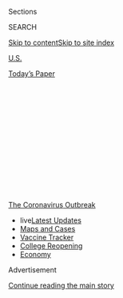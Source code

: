 <div id="app">

<div>

<div>

<div>

<div class="NYTAppHideMasthead css-1q2w90k e1suatyy0">

<div class="section css-ui9rw0 e1suatyy2">

<div class="css-eph4ug er09x8g0">

<div class="css-6n7j50">

</div>

<span class="css-1dv1kvn">Sections</span>

<div class="css-10488qs">

<span class="css-1dv1kvn">SEARCH</span>

</div>

[Skip to content](#site-content)[Skip to site
index](#site-index)

</div>

<div id="masthead-section-label" class="css-1wr3we4 eaxe0e00">

[U.S.](https://www.nytimes3xbfgragh.onion/section/us)

</div>

<div class="css-10698na e1huz5gh0">

</div>

</div>

<div id="masthead-bar-one" class="section hasLinks css-15hmgas e1csuq9d3">

<div class="css-uqyvli e1csuq9d0">

</div>

<div class="css-1uqjmks e1csuq9d1">

</div>

<div class="css-9e9ivx">

[](https://myaccount.nytimes3xbfgragh.onion/auth/login?response_type=cookie&client_id=vi)

</div>

<div class="css-1bvtpon e1csuq9d2">

[Today’s
Paper](https://www.nytimes3xbfgragh.onion/section/todayspaper)

</div>

</div>

</div>

</div>

<div data-aria-hidden="false">

<div id="site-content" data-role="main">

<div>

<div class="css-1aor85t" style="opacity:0.000000001;z-index:-1;visibility:hidden">

<div class="css-1hqnpie">

<div class="css-epjblv">

<span class="css-17xtcya">[U.S.](/section/us)</span><span class="css-x15j1o">|</span><span class="css-fwqvlz">Coronavirus
Briefing: What Happened
Today</span>

</div>

<div class="css-k008qs">

<div class="css-1iwv8en">

<span class="css-18z7m18"></span>

<div>

</div>

</div>

<span class="css-1n6z4y">https://nyti.ms/2XmNzCS</span>

<div class="css-1705lsu">

<div class="css-4xjgmj">

<div class="css-4skfbu" data-role="toolbar" data-aria-label="Social Media Share buttons, Save button, and Comments Panel with current comment count" data-testid="share-tools">

  - 
  - 
  - 
  - 
    
    <div class="css-6n7j50">
    
    </div>

  - 

</div>

</div>

</div>

</div>

</div>

</div>

<div id="NYT_TOP_BANNER_REGION" class="css-13pd83m">

<div>

<div id="styln-prism-menu-1592847958612" class="section interactive-content interactive-size-medium css-1edisqu">

<div class="css-17ih8de interactive-body">

<div id="scroll-container" class="css-1gj85ro">

[<span class="styln-title-wrap"><span class="css-1pje3qr">The
Coronavirus</span><span class="css-1pje3qr">
Outbreak</span></span>](https://www.nytimes3xbfgragh.onion/news-event/coronavirus?action=click&pgtype=Article&state=default&region=TOP_BANNER&context=storylines_menu)

  - <span class="css-kqxiym" data-emphasize="true">live</span>[Latest
    Updates](https://www.nytimes3xbfgragh.onion/2020/08/03/world/coronavirus-covid-19.html?action=click&pgtype=Article&state=default&region=TOP_BANNER&context=storylines_menu)
  - [Maps and
    Cases](https://www.nytimes3xbfgragh.onion/interactive/2020/us/coronavirus-us-cases.html?action=click&pgtype=Article&state=default&region=TOP_BANNER&context=storylines_menu)
  - [Vaccine
    Tracker](https://www.nytimes3xbfgragh.onion/interactive/2020/science/coronavirus-vaccine-tracker.html?action=click&pgtype=Article&state=default&region=TOP_BANNER&context=storylines_menu)
  - [College
    Reopening](https://www.nytimes3xbfgragh.onion/2020/08/02/us/covid-college-reopening.html?action=click&pgtype=Article&state=default&region=TOP_BANNER&context=storylines_menu)
  - [Economy](https://www.nytimes3xbfgragh.onion/live/2020/08/03/business/stock-market-today-coronavirus?action=click&pgtype=Article&state=default&region=TOP_BANNER&context=storylines_menu)

</div>

</div>

</div>

</div>

</div>

<div id="top-wrapper" class="css-1sy8kpn">

<div id="top-slug" class="css-l9onyx">

Advertisement

</div>

[Continue reading the main
story](#after-top)

<div class="ad top-wrapper" style="text-align:center;height:100%;display:block;min-height:250px">

<div id="top" class="place-ad" data-position="top" data-size-key="top">

</div>

</div>

<div id="after-top">

</div>

</div>

<div>

<div id="sponsor-wrapper" class="css-1hyfx7x">

<div id="sponsor-slug" class="css-19vbshk">

Supported by

</div>

[Continue reading the main
story](#after-sponsor)

<div id="sponsor" class="ad sponsor-wrapper" style="text-align:center;height:100%;display:block">

</div>

<div id="after-sponsor">

</div>

</div>

<div class="css-186x18t">

</div>

<div class="css-1vkm6nb ehdk2mb0">

# Coronavirus Briefing: What Happened Today

</div>

The school year is underway in some parts of the United States — and
we’re already seeing how fraught reopening classrooms can be.

<div class="css-18e8msd">

<div class="css-vp77d3 epjyd6m0">

<div class="css-hus3qt ey68jwv0" data-aria-hidden="true">

[![Jonathan
Wolfe](https://static01.graylady3jvrrxbe.onion/images/2018/08/24/multimedia/author-jonathan-wolfe/author-jonathan-wolfe-thumbLarge.png
"Jonathan Wolfe")](https://www.nytimes3xbfgragh.onion/by/jonathan-wolfe)

</div>

<div class="css-1baulvz">

By [<span class="css-1baulvz last-byline" itemprop="name">Jonathan
Wolfe</span>](https://www.nytimes3xbfgragh.onion/by/jonathan-wolfe)

</div>

</div>

  - Aug. 3,
    2020

  - 
    
    <div class="css-4xjgmj">
    
    <div class="css-d8bdto" data-role="toolbar" data-aria-label="Social Media Share buttons, Save button, and Comments Panel with current comment count" data-testid="share-tools">
    
      - 
      - 
      - 
      - 
        
        <div class="css-6n7j50">
        
        </div>
    
      - 
    
    </div>
    
    </div>

</div>

</div>

<div class="section meteredContent css-1r7ky0e" name="articleBody" itemprop="articleBody">

<div class="css-1fanzo5 StoryBodyCompanionColumn">

<div class="css-53u6y8">

This is the Coronavirus Briefing, an informed guide to the global
outbreak. [Sign up here to get the briefing by
email](https://www.nytimes3xbfgragh.onion/newsletters/coronavirus-briefing).

</div>

</div>

<div class="css-79elbk" data-testid="photoviewer-wrapper">

<div class="css-z3e15g" data-testid="photoviewer-wrapper-hidden">

</div>

<div class="css-1a48zt4 ehw59r15" data-testid="photoviewer-children">

![](https://static01.graylady3jvrrxbe.onion/images/2020/03/03/us/coronavirus-cases-map-080320/coronavirus-us-cases-map-promo-1583277425489-articleLarge-v634.png?quality=75&auto=webp&disable=upscale)

</div>

</div>

<div class="css-1fanzo5 StoryBodyCompanionColumn">

<div class="css-53u6y8">

  - The White House began [randomly screening for the
    coronavirus](https://www.nytimes3xbfgragh.onion/2020/08/03/world/coronavirus-covid-19.html#link-c4a1d71).

  - Kosovo’s prime minister [contracted
    Covid-19](https://www.reuters.com/article/us-health-coronavirus-kosovo-primeminist/kosovo-prime-minister-says-he-has-covid-19-idUSKBN24Y0ON)
    and will isolate himself at home for two weeks.

  - Dr. Deborah Birx said the U.S. had [entered a “new
    phase”](https://www.nytimes3xbfgragh.onion/2020/08/03/world/coronavirus-covid-19.html#link-75107159)
    in the fight against the virus, rankling President Trump.

  - Get the [latest updates
    here](https://www.nytimes3xbfgragh.onion/news-event/coronavirus), as
    well as
    [maps](https://www.nytimes3xbfgragh.onion/interactive/2020/world/asia/china-wuhan-coronavirus-maps.html?action=click&pgtype=Article&state=default&module=styln-coronavirus&variant=show&region=TOP_BANNER&context=storyline_menu)
    and
    [trackers](https://www.nytimes3xbfgragh.onion/interactive/2020/04/03/upshot/coronavirus-metro-area-tracker.html)
    for [U.S. metro
    areas](https://www.nytimes3xbfgragh.onion/interactive/2020/04/03/upshot/coronavirus-metro-area-tracker.html)
    and [vaccines in
    development](https://www.nytimes3xbfgragh.onion/interactive/2020/science/coronavirus-vaccine-tracker.html).

-----

## Back-to-school outbreaks

The school year is underway in some parts of the United States — and
we’re already seeing [how fraught reopening classrooms can
be](https://www.nytimes3xbfgragh.onion/2020/08/03/world/coronavirus-covid-19.html?action=click&module=Top%20Stories&pgtype=Homepage#link-4c85ed64):

  - On Saturday, the superintendent of the Elwood Community School
    Corporation in Central Indiana sent a note thanking students and
    parents for “a great first two days of school\!” But several staff
    members then tested positive, and the high school was forced to
    close its doors.

  - Just hours into the first day of classes at Greenfield Central
    Junior High School, also in Indiana, the county health department
    notified the school that a student had tested positive. The student
    was isolated, and others who had been in proximity were forced to
    quarantine for two weeks.

  - At a high school in Corinth, Miss., someone also tested positive
    during the first week back, and exposed students there were asked to
    stay home for 14 days.

These scattered outbreaks are exactly what you would expect given [the
high levels of viral transmission in many U.S.
states](https://www.nytimes3xbfgragh.onion/interactive/2020/07/31/us/coronavirus-school-reopening-risk.html),
as we reported on Friday. And there are surely many schools that opened
without a hitch, at least so far. But over the next few weeks, we will
undoubtedly see many more outbreaks — and that could push districts
teetering on the question of whether to allow in-person teaching right
off the edge.

**In other school coronavirus developments:** Gov. Larry Hogan of
Maryland [issued an emergency
order](https://twitter.com/GovLarryHogan/status/1290330304830246912)
counteracting Montgomery County’s health department, which on Friday
said that all private schools needed to [start the year teaching
remotely](https://www.washingtonpost.com/local/education/montgomery-county-health-officials-tell-private-schools-to-start-school-online/2020/08/01/64552b9e-d3fd-11ea-9038-af089b63ac21_story.html).
Montgomery County is home to some of the nation’s most prestigious
private schools, including St. Andrew’s Episcopal School, attended by
Barron Trump, the president’s youngest child.

-----

## Show us your coronavirus bills

Debbie Krebs went to the hospital in March with lung pain and a cough,
and a doctor swabbed her nose for the coronavirus. A week later, the
laboratory called with her results: negative. But when the hospital bill
arrived, the coronavirus test was missing. Without it, Ms. Krebs didn’t
qualify for protections Congress had put in place that barred insurers
from charging patients for visits meant to diagnose the coronavirus. She
was told she owed $1,980.

</div>

</div>

<div class="css-1fanzo5 StoryBodyCompanionColumn">

<div class="css-53u6y8">

Across the United States, Americans like Ms. Krebs are receiving
surprise bills for coronavirus care. Tests for the virus can cost $199
to $6,408 at the same location. A coming wave of treatment bills could
be hundreds of times
higher.

<div id="NYT_MAIN_CONTENT_1_REGION" class="css-9tf9ac">

<div>

<div id="styln-covid-updates-world" class="section interactive-content interactive-size-medium css-1ftcdic">

<div class="css-17ih8de interactive-body">

<div id="styln-briefing-block" data-asset-id="QXJ0aWNsZTpueXQ6Ly9hcnRpY2xlLzZkMDlhMjVlLTQxZDYtNWE3ZC04NzFjLTNiMDkyMGU0NjA2Zg==">

<div class="briefing-block-header-section">

# [Latest Updates: Global Coronavirus Outbreak](https://www.nytimes3xbfgragh.onion/2020/08/03/world/coronavirus-covid-19.html?action=click&pgtype=Article&state=default&region=MAIN_CONTENT_1&context=storylines_live_updates)

<div class="briefing-block-ts">

Updated 2020-08-04T07:33:06.428Z

</div>

</div>

  - [Fauci defends Birx after she is criticized by
    Trump.](https://www.nytimes3xbfgragh.onion/2020/08/03/world/coronavirus-covid-19.html?action=click&pgtype=Article&state=default&region=MAIN_CONTENT_1&context=storylines_live_updates#link-4547638f)
  - [Trump derides Democrats as lawmakers and administration officials
    try to break stimulus
    impasse.](https://www.nytimes3xbfgragh.onion/2020/08/03/world/coronavirus-covid-19.html?action=click&pgtype=Article&state=default&region=MAIN_CONTENT_1&context=storylines_live_updates#link-15e7f995)
  - [The deadline for 2020 census counting has been moved up by a
    month.](https://www.nytimes3xbfgragh.onion/2020/08/03/world/coronavirus-covid-19.html?action=click&pgtype=Article&state=default&region=MAIN_CONTENT_1&context=storylines_live_updates#link-e5a2cda)

<div class="briefing-block-footer">

<div class="briefing-block-footer-meta">

[See more
updates](https://www.nytimes3xbfgragh.onion/2020/08/03/world/coronavirus-covid-19.html?action=click&pgtype=Article&state=default&region=MAIN_CONTENT_1&context=storylines_live_updates)

</div>

<div class="briefing-block-briefinglinks">

<span>More live coverage:</span>
[Markets](https://www.nytimes3xbfgragh.onion/live/2020/08/03/business/stock-market-today-coronavirus?action=click&pgtype=Article&state=default&region=MAIN_CONTENT_1&context=storylines_live_updates)

</div>

</div>

</div>

</div>

</div>

</div>

</div>

This patchwork of medical billing is one reason our colleague Sarah
Kliff, an investigative reporter who covers health care, is starting
something new today: She’s asking readers to send in copies of medical
bills for coronavirus testing and treatment. She told us that the prices
hospitals and insurers negotiate are kept secret from the public, and
patients often don’t know the price until they get a bill.

“It’s a very inefficient method to ask people to send in their bills,
but it’s the best strategy we’ve got,” Sarah told us. “My hope is to
really shine a light on how this is affecting patients. And then, people
can make decisions about where to be treated, and legislators can decide
if something should be done to change this.”

If you’re interested in participating in Sarah’s reporting, you can
[submit your medical bills
here](https://www.nytimes3xbfgragh.onion/2020/08/03/reader-center/coronavirus-medical-bills.html).

**Related**: More than two million Americans, already hit hard
economically by the pandemic, have also recently lost their health
insurance, [according to a new
analysis](https://www.nytimes3xbfgragh.onion/2020/08/03/world/coronavirus-covid-19.html#link-2dcb9c03)
of census data.

-----

</div>

</div>

<div class="css-1fanzo5 StoryBodyCompanionColumn">

<div class="css-53u6y8">

## Resurgences

  - President Rodrigo Duterte of the **Philippines** ordered Manila and
    its suburbs [to re-enter lockdown for two
    weeks](https://www.nytimes3xbfgragh.onion/2020/08/03/world/coronavirus-covid-19.html#link-284aa099)
    after 5,032 new cases were reported.

  - Despite a lockdown that began a month ago, officials in
    **Melbourne**, Australia, [announced stricter measures to stem an
    outbreak](https://www.dw.com/en/australia-melbourne-enters-tough-new-lockdown-and-curfew/a-54408689).
    For six weeks, residents will be under curfew from 8 p.m. to 5 a.m.,
    with exemptions for work or giving and receiving care.

  - **New Jersey** will [again restrict indoor
    gatherings](https://www.nytimes3xbfgragh.onion/2020/08/03/world/coronavirus-covid-19.html#link-6c117b4e)
    as cases have risen in the state. Gatherings will be limited to a
    maximum of 25 people, down from 100 people.

[*Here’s a roundup of restrictions in all 50
states*](https://www.nytimes3xbfgragh.onion/interactive/2020/us/states-reopen-map-coronavirus.html)*.*

-----

<div id="NYT_MAIN_CONTENT_3_REGION" class="css-9tf9ac">

<div>

<div id="styln-prism-freeform-1594220623585" class="section interactive-content interactive-size-medium css-1ftcdic">

<div class="css-17ih8de interactive-body">

<div id="prism-freeform-block-38059" class="css-19mumt8" data-role="complementary" data-storyline="The Coronavirus Outbreak" data-truncated="true" tabindex="0">

<div class="css-a8d9oz">

<div class="css-eb027h">

[](https://www.nytimes3xbfgragh.onion/news-event/coronavirus?action=click&pgtype=Article&state=default&region=MAIN_CONTENT_3&context=storylines_faq)

### The Coronavirus Outbreak ›

#### Frequently Asked Questions

Updated August 3, 2020

  - #### I’m a small-business owner. Can I get relief?
    
      - The [stimulus bills enacted in
        March](https://www.nytimes3xbfgragh.onion/article/small-business-loans-stimulus-grants-freelancers-coronavirus.html?action=click&pgtype=Article&state=default&region=MAIN_CONTENT_3&context=storylines_faq)
        offer help for the millions of American small businesses. Those
        eligible for aid are businesses and nonprofit organizations with
        fewer than 500 workers, including sole proprietorships,
        independent contractors and freelancers. Some larger companies
        in some industries are also eligible. The help being offered,
        which is being managed by the Small Business Administration,
        includes the Paycheck Protection Program and the Economic Injury
        Disaster Loan program. But lots of folks have [not yet seen
        payouts.](https://www.nytimes3xbfgragh.onion/interactive/2020/05/07/business/small-business-loans-coronavirus.html?action=click&pgtype=Article&state=default&region=MAIN_CONTENT_3&context=storylines_faq)
        Even those who have received help are confused: The rules are
        draconian, and some are stuck sitting on [money they don’t know
        how to
        use.](https://www.nytimes3xbfgragh.onion/2020/05/02/business/economy/loans-coronavirus-small-business.html?action=click&pgtype=Article&state=default&region=MAIN_CONTENT_3&context=storylines_faq)
        Many small-business owners are getting less than they expected
        or [not hearing anything at
        all.](https://www.nytimes3xbfgragh.onion/2020/06/10/business/Small-business-loans-ppp.html?action=click&pgtype=Article&state=default&region=MAIN_CONTENT_3&context=storylines_faq)

  - #### What are my rights if I am worried about going back to work?
    
      - Employers have to provide [a safe
        workplace](https://www.osha.gov/SLTC/covid-19/standards.html)
        with policies that protect everyone equally. [And if one of your
        co-workers tests positive for the coronavirus, the
        C.D.C.](https://www.nytimes3xbfgragh.onion/article/coronavirus-money-unemployment.html?action=click&pgtype=Article&state=default&region=MAIN_CONTENT_3&context=storylines_faq)
        has said that [employers should tell their
        employees](https://www.cdc.gov/coronavirus/2019-ncov/community/guidance-business-response.html)
        -- without giving you the sick employee’s name -- that they may
        have been exposed to the virus.

  - #### Should I refinance my mortgage?
    
      - [It could be a good
        idea,](https://www.nytimes3xbfgragh.onion/article/coronavirus-money-unemployment.html?action=click&pgtype=Article&state=default&region=MAIN_CONTENT_3&context=storylines_faq)
        because mortgage rates have [never been
        lower.](https://www.nytimes3xbfgragh.onion/2020/07/16/business/mortgage-rates-below-3-percent.html?action=click&pgtype=Article&state=default&region=MAIN_CONTENT_3&context=storylines_faq)
        Refinancing requests have pushed mortgage applications to some
        of the highest levels since 2008, so be prepared to get in line.
        But defaults are also up, so if you’re thinking about buying a
        home, be aware that some lenders have tightened their standards.

  - #### What is school going to look like in September?
    
      - It is unlikely that many schools will return to a normal
        schedule this fall, requiring the grind of [online
        learning](https://www.nytimes3xbfgragh.onion/2020/06/05/us/coronavirus-education-lost-learning.html?action=click&pgtype=Article&state=default&region=MAIN_CONTENT_3&context=storylines_faq),
        [makeshift child
        care](https://www.nytimes3xbfgragh.onion/2020/05/29/us/coronavirus-child-care-centers.html?action=click&pgtype=Article&state=default&region=MAIN_CONTENT_3&context=storylines_faq)
        and [stunted
        workdays](https://www.nytimes3xbfgragh.onion/2020/06/03/business/economy/coronavirus-working-women.html?action=click&pgtype=Article&state=default&region=MAIN_CONTENT_3&context=storylines_faq)
        to continue. California’s two largest public school districts —
        Los Angeles and San Diego — said on July 13, that [instruction
        will be remote-only in the
        fall](https://www.nytimes3xbfgragh.onion/2020/07/13/us/lausd-san-diego-school-reopening.html?action=click&pgtype=Article&state=default&region=MAIN_CONTENT_3&context=storylines_faq),
        citing concerns that surging coronavirus infections in their
        areas pose too dire a risk for students and teachers. Together,
        the two districts enroll some 825,000 students. They are the
        largest in the country so far to abandon plans for even a
        partial physical return to classrooms when they reopen in
        August. For other districts, the solution won’t be an
        all-or-nothing approach. [Many
        systems](https://bioethics.jhu.edu/research-and-outreach/projects/eschool-initiative/school-policy-tracker/),
        including the nation’s largest, New York City, are devising
        [hybrid
        plans](https://www.nytimes3xbfgragh.onion/2020/06/26/us/coronavirus-schools-reopen-fall.html?action=click&pgtype=Article&state=default&region=MAIN_CONTENT_3&context=storylines_faq)
        that involve spending some days in classrooms and other days
        online. There’s no national policy on this yet, so check with
        your municipal school system regularly to see what is happening
        in your community.

  - #### Is the coronavirus airborne?
    
      - The coronavirus [can stay aloft for hours in tiny droplets in
        stagnant
        air](https://www.nytimes3xbfgragh.onion/2020/07/04/health/239-experts-with-one-big-claim-the-coronavirus-is-airborne.html?action=click&pgtype=Article&state=default&region=MAIN_CONTENT_3&context=storylines_faq),
        infecting people as they inhale, mounting scientific evidence
        suggests. This risk is highest in crowded indoor spaces with
        poor ventilation, and may help explain super-spreading events
        reported in meatpacking plants, churches and restaurants. [It’s
        unclear how often the virus is
        spread](https://www.nytimes3xbfgragh.onion/2020/07/06/health/coronavirus-airborne-aerosols.html?action=click&pgtype=Article&state=default&region=MAIN_CONTENT_3&context=storylines_faq)
        via these tiny droplets, or aerosols, compared with larger
        droplets that are expelled when a sick person coughs or sneezes,
        or transmitted through contact with contaminated surfaces, said
        Linsey Marr, an aerosol expert at Virginia Tech. Aerosols are
        released even when a person without symptoms exhales, talks or
        sings, according to Dr. Marr and more than 200 other experts,
        who [have outlined the evidence in an open letter to the World
        Health
        Organization](https://academic.oup.com/cid/article/doi/10.1093/cid/ciaa939/5867798).

<div id="styln-survey-component-38059" class="styln-survey-component" data-surveyname="faq" data-surveystoryline="coronavirus">

</div>

</div>

<div class="css-6mllg9">

</div>

<div class="css-pmm6ed">

<span class="css-5gimkt"></span>

</div>

</div>

</div>

</div>

</div>

</div>

</div>

## What else we’re following

  - Government data [leaked to the
    BBC](https://www.bbc.com/news/world-middle-east-53598965) suggests
    Iran is covering up the true toll of the virus. Nearly 42,000 people
    there have died, the data shows, which is three times as many as the
    publicly announced total.

  - More than 40 people on a cruise ship from Norway [tested positive
    for the
    virus](https://news.yahoo.com/outbreak-hits-norway-cruise-ship-101611509.html),
    The Associated Press reports. Health authorities fear the ship may
    have spread the virus to dozens of towns and villages along its
    route.

  - The governor of California says the state [has achieved
    “stabilization.”](https://www.nytimes3xbfgragh.onion/2020/08/03/world/coronavirus-covid-19.html?action=click&module=Top%20Stories&pgtype=Homepage#link-450dc05c)

  - With a focus on the coronavirus, other deadly diseases [like
    tuberculosis, H.I.V. and malaria are making a
    comeback](https://www.nytimes3xbfgragh.onion/2020/08/03/health/coronavirus-tuberculosis-aids-malaria.html).

  - Some scientists are worried about political pressure from the White
    House [to deliver a vaccine before the election in
    November](https://www.nytimes3xbfgragh.onion/2020/08/02/us/politics/coronavirus-vaccine.html).

  - Muzzles. Germ shields. Dirt traps: During the influenza panic of
    1918 and 1919, masks played a role in political and cultural wars,
    [and some people resisted wearing
    them](https://www.nytimes3xbfgragh.onion/2020/08/03/us/mask-protests-1918.html).

-----

## What you’re doing

> I became a small-scale farmer, acquiring two sheep and three chickens.
> Nothing grounds me like they do in this crazy world we live in right
> now. My mom with Alzheimer’s is entertained too. And of course the
> eggs are delicious.
> 
> — Merit Kuusniemi, Espoo, Finland

Let us know how you’re dealing with the outbreak. [Send us a response
here](https://www.nytimes3xbfgragh.onion/2020/03/02/reader-center/coronavirus-preparation.html),
and we may feature it in an upcoming newsletter.

[Sign up here to get the briefing by
email](https://www.nytimes3xbfgragh.onion/newsletters/coronavirus-briefing).

</div>

</div>

</div>

<div>

</div>

<div>

</div>

<div>

</div>

<div>

<div id="bottom-wrapper" class="css-1ede5it">

<div id="bottom-slug" class="css-l9onyx">

Advertisement

</div>

[Continue reading the main
story](#after-bottom)

<div id="bottom" class="ad bottom-wrapper" style="text-align:center;height:100%;display:block;min-height:90px">

</div>

<div id="after-bottom">

</div>

</div>

</div>

</div>

</div>

## Site Index

<div>

</div>

## Site Information Navigation

  - [© <span>2020</span> <span>The New York Times
    Company</span>](https://help.nytimes3xbfgragh.onion/hc/en-us/articles/115014792127-Copyright-notice)

<!-- end list -->

  - [NYTCo](https://www.nytco.com/)
  - [Contact
    Us](https://help.nytimes3xbfgragh.onion/hc/en-us/articles/115015385887-Contact-Us)
  - [Work with us](https://www.nytco.com/careers/)
  - [Advertise](https://nytmediakit.com/)
  - [T Brand Studio](http://www.tbrandstudio.com/)
  - [Your Ad
    Choices](https://www.nytimes3xbfgragh.onion/privacy/cookie-policy#how-do-i-manage-trackers)
  - [Privacy](https://www.nytimes3xbfgragh.onion/privacy)
  - [Terms of
    Service](https://help.nytimes3xbfgragh.onion/hc/en-us/articles/115014893428-Terms-of-service)
  - [Terms of
    Sale](https://help.nytimes3xbfgragh.onion/hc/en-us/articles/115014893968-Terms-of-sale)
  - [Site
    Map](https://spiderbites.nytimes3xbfgragh.onion)
  - [Help](https://help.nytimes3xbfgragh.onion/hc/en-us)
  - [Subscriptions](https://www.nytimes3xbfgragh.onion/subscription?campaignId=37WXW)

</div>

</div>

</div>

</div>
